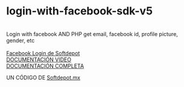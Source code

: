 # login-with-facebook-sdk-v5
<br>Login with facebook AND PHP get email, facebook id, profile picture, gender, etc
<br><br><a href="//softdepot.mx">Facebook Login de Softdepot</a>
<br> <a href="https://www.youtube.com/watch?v=6LBdqJMInIE">DOCUMENTACIÓN VIDEO</a>
 <br><a href="http://academia.softdepot.mx/login-con-facebook/">DOCUMENTACIÓN COMPLETA</a>


UN CÓDIGO DE <a href="http://softdepot.mx">Softdepot.mx</a>
